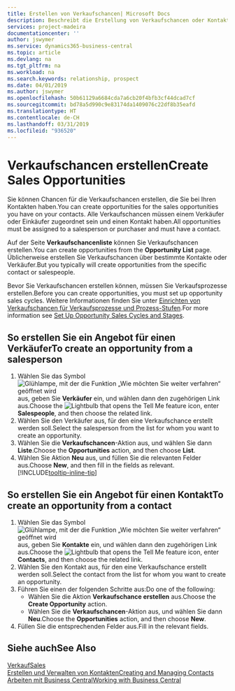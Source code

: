 ```yaml
---
title: Erstellen von Verkaufschancen| Microsoft Docs
description: Beschreibt die Erstellung von Verkaufschancen oder Kontakten in  Business Central.
services: project-madeira
documentationcenter: ''
author: jswymer
ms.service: dynamics365-business-central
ms.topic: article
ms.devlang: na
ms.tgt_pltfrm: na
ms.workload: na
ms.search.keywords: relationship, prospect
ms.date: 04/01/2019
ms.author: jswymer
ms.openlocfilehash: 50b61129a6684cda7a6cb20f4bfb3cf44dcad7cf
ms.sourcegitcommit: bd78a5d990c9e83174da1409076c22df8b35eafd
ms.translationtype: HT
ms.contentlocale: de-CH
ms.lasthandoff: 03/31/2019
ms.locfileid: "936520"
---
```

# <a name="create-sales-opportunities"></a><span data-ttu-id="91187-103">Verkaufschancen erstellen</span><span class="sxs-lookup"><span data-stu-id="91187-103">Create Sales Opportunities</span></span>
<span data-ttu-id="91187-104">Sie können Chancen für die Verkaufschancen erstellen, die Sie bei Ihren Kontakten haben.</span><span class="sxs-lookup"><span data-stu-id="91187-104">You can create opportunities for the sales opportunities you have on your contacts.</span></span> <span data-ttu-id="91187-105">Alle Verkaufschancen müssen einem Verkäufer oder Einkäufer zugeordnet sein und einen Kontakt haben.</span><span class="sxs-lookup"><span data-stu-id="91187-105">All opportunities must be assigned to a salesperson or purchaser and must have a contact.</span></span>

<span data-ttu-id="91187-106">Auf der Seite **Verkaufschancenliste** können Sie Verkaufschancen erstellen.</span><span class="sxs-lookup"><span data-stu-id="91187-106">You can create opportunities from the **Opportunity List** page.</span></span> <span data-ttu-id="91187-107">Üblicherweise erstellen Sie Verkaufschancen über bestimmte Kontakte oder Verkäufer.</span><span class="sxs-lookup"><span data-stu-id="91187-107">But you typically will create opportunities from the specific contact or salespeople.</span></span>

<span data-ttu-id="91187-108">Bevor Sie Verkaufschancen erstellen können, müssen Sie Verkaufsprozesse erstellen.</span><span class="sxs-lookup"><span data-stu-id="91187-108">Before you can create opportunities, you must set up opportunity sales cycles.</span></span> <span data-ttu-id="91187-109">Weitere Informationen finden Sie unter [Einrichten von Verkaufschancen für Verkaufsprozesse und Prozess-Stufen](marketing-how-setup-opportunity-sales-cycles-stages.md).</span><span class="sxs-lookup"><span data-stu-id="91187-109">For more information see [Set Up Opportunity Sales Cycles and Stages](marketing-how-setup-opportunity-sales-cycles-stages.md).</span></span>

## <a name="to-create-an-opportunity-from-a-salesperson"></a><span data-ttu-id="91187-110">So erstellen Sie ein Angebot für einen Verkäufer</span><span class="sxs-lookup"><span data-stu-id="91187-110">To create an opportunity from a salesperson</span></span>
1. <span data-ttu-id="91187-111">Wählen Sie das Symbol ![Glühlampe, mit der die Funktion „Wie möchten Sie weiter verfahren“ geöffnet wird](media/ui-search/search_small.png "Wie möchten Sie weiter verfahren?") aus, geben Sie **Verkäufer** ein, und wählen dann den zugehörigen Link aus.</span><span class="sxs-lookup"><span data-stu-id="91187-111">Choose the ![Lightbulb that opens the Tell Me feature](media/ui-search/search_small.png "Tell me what you want to do") icon, enter **Salespeople**, and then choose the related link.</span></span>
2. <span data-ttu-id="91187-112">Wählen Sie den Verkäufer aus, für den eine Verkaufschance erstellt werden soll.</span><span class="sxs-lookup"><span data-stu-id="91187-112">Select the salesperson from the list for whom you want to create an opportunity.</span></span>
3. <span data-ttu-id="91187-113">Wählen Sie die **Verkaufschancen**-Aktion aus, und wählen Sie dann **Liste**.</span><span class="sxs-lookup"><span data-stu-id="91187-113">Choose the **Opportunities** action, and then choose **List**.</span></span>
4. <span data-ttu-id="91187-114">Wählen Sie Aktion **Neu** aus, und füllen Sie die relevanten Felder aus.</span><span class="sxs-lookup"><span data-stu-id="91187-114">Choose **New**, and then fill in the fields as relevant.</span></span> [!INCLUDE[tooltip-inline-tip](includes/tooltip-inline-tip_md.md)]  



## <a name="to-create-an-opportunity-from-a-contact"></a><span data-ttu-id="91187-115">So erstellen Sie ein Angebot für einen Kontakt</span><span class="sxs-lookup"><span data-stu-id="91187-115">To create an opportunity from a contact</span></span>
1. <span data-ttu-id="91187-116">Wählen Sie das Symbol ![Glühlampe, mit der die Funktion „Wie möchten Sie weiter verfahren“ geöffnet wird](media/ui-search/search_small.png "Wie möchten Sie weiter verfahren?") aus, geben Sie **Kontakte** ein, und wählen dann den zugehörigen Link aus.</span><span class="sxs-lookup"><span data-stu-id="91187-116">Choose the ![Lightbulb that opens the Tell Me feature](media/ui-search/search_small.png "Tell me what you want to do") icon, enter **Contacts**, and then choose the related link.</span></span>
2. <span data-ttu-id="91187-117">Wählen Sie den Kontakt aus, für den eine Verkaufschance erstellt werden soll.</span><span class="sxs-lookup"><span data-stu-id="91187-117">Select the contact from the list for whom you want to create an opportunity.</span></span>
3. <span data-ttu-id="91187-118">Führen Sie einen der folgenden Schritte aus:</span><span class="sxs-lookup"><span data-stu-id="91187-118">Do one of the following:</span></span>
   * <span data-ttu-id="91187-119">Wählen Sie die Aktion **Verkaufschance erstellen** aus.</span><span class="sxs-lookup"><span data-stu-id="91187-119">Choose the **Create Opportunity** action.</span></span>
   * <span data-ttu-id="91187-120">Wählen Sie die **Verkaufschancen**-Aktion aus, und wählen Sie dann **Neu**.</span><span class="sxs-lookup"><span data-stu-id="91187-120">Choose the  **Opportunities** action, and then choose **New**.</span></span>
4. <span data-ttu-id="91187-121">Füllen Sie die entsprechenden Felder aus.</span><span class="sxs-lookup"><span data-stu-id="91187-121">Fill in the relevant fields.</span></span>

## <a name="see-also"></a><span data-ttu-id="91187-122">Siehe auch</span><span class="sxs-lookup"><span data-stu-id="91187-122">See Also</span></span>
[<span data-ttu-id="91187-123">Verkauf</span><span class="sxs-lookup"><span data-stu-id="91187-123">Sales</span></span>](sales-manage-sales.md)  
[<span data-ttu-id="91187-124">Erstellen und Verwalten von Kontakten</span><span class="sxs-lookup"><span data-stu-id="91187-124">Creating and Managing Contacts</span></span>](marketing-contacts.md)  
[<span data-ttu-id="91187-125">Arbeiten mit  Business Central</span><span class="sxs-lookup"><span data-stu-id="91187-125">Working with Business Central</span></span>](ui-work-product.md)
